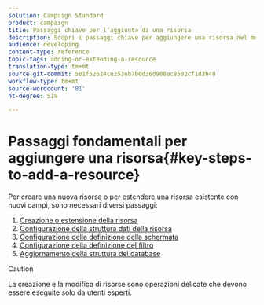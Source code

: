 ```yaml
---
solution: Campaign Standard
product: campaign
title: Passaggi chiave per l’aggiunta di una risorsa
description: Scopri i passaggi chiave per aggiungere una risorsa nel modello dati Adobe Campaign .
audience: developing
content-type: reference
topic-tags: adding-or-extending-a-resource
translation-type: tm+mt
source-git-commit: 501f52624ce253eb7b0d36d908ac8502cf1d3b48
workflow-type: tm+mt
source-wordcount: '81'
ht-degree: 51%

---
```



# Passaggi fondamentali per aggiungere una risorsa{#key-steps-to-add-a-resource}

Per creare una nuova risorsa o per estendere una risorsa esistente con nuovi campi, sono necessari diversi passaggi:

1. [Creazione o estensione della risorsa](../../developing/using/creating-or-extending-the-resource.md)
1. [Configurazione della struttura dati della risorsa](../../developing/using/configuring-the-resource-s-data-structure.md)
1. [Configurazione della definizione della schermata](../../developing/using/configuring-the-screen-definition.md)
1. [Configurazione della definizione del filtro](../../developing/using/configuring-filter-definition.md)
1. [Aggiornamento della struttura del database](../../developing/using/updating-the-database-structure.md)

>[!CAUTION]
>
>La creazione e la modifica di risorse sono operazioni delicate che devono essere eseguite solo da utenti esperti.

